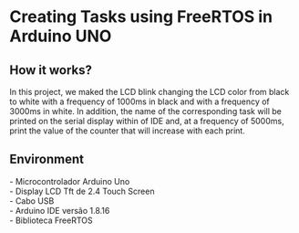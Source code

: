 # Creating Tasks using FreeRTOS in Arduino UNO
<h2>How it works?</h2>
In this project, we maked the LCD blink changing the LCD color from black to white with a frequency of 1000ms in black and with a frequency of 3000ms in white. In addition, the name of the corresponding task will be printed on the serial display within of IDE and, at a frequency of 5000ms, print the value of the counter that will increase with each print.

<h2>Environment</h2>
- Microcontrolador Arduino Uno <br>
- Display LCD Tft de 2.4 Touch Screen <br>
- Cabo USB<br>
- Arduino IDE versão 1.8.16<br>
- Biblioteca FreeRTOS<br>
